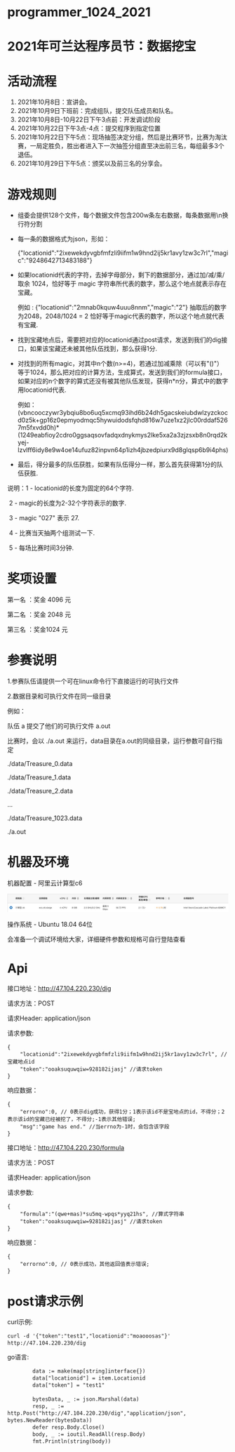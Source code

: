 # programmer_1024_2021
# 2021年可兰达程序员节：数据挖宝

# 活动流程

1. 2021年10月8日：宣讲会。
2. 2021年10月9日下班前：完成组队，提交队伍成员和队名。
3. 2021年10月8日-10月22日下午3点前：开发调试阶段
4. 2021年10月22日下午3点-4点：提交程序到指定位置
5. 2021年10月22日下午5点：现场抽签决定分组，然后是比赛环节，比赛为淘汰赛，一局定胜负，胜出者进入下一次抽签分组直至决出前三名，每组最多3个退伍。
6. 2021年10月29日下午5点：颁奖以及前三名的分享会。

# 游戏规则

- 组委会提供128个文件，每个数据文件包含200w条左右数据，每条数据用\n换行符分割

- 每一条的数据格式为json，形如：

  {"locationid":"2ixewekdyvgbfmfzli9iifm1w9hnd2ij5kr1avy1zw3c7rl","magic":"9248642713483188"}

- 如果locationid代表的字符，去掉字母部分，剩下的数据部分，通过加/减/乘/取余 1024，恰好等于 magic 字符串所代表的数字，那么这个地点就表示存在宝藏。

  例如 : {"locationid":"2mnab0kquw4uuu8nnm","magic":"2"} 抽取后的数字为2048，2048/1024 = 2 恰好等于magic代表的数字，所以这个地点就代表有宝藏.

- 找到宝藏地点后，需要把对应的locationid通过post请求，发送到我们的dig接口，如果该宝藏还未被其他队伍找到，那么获得1分.

- 对找到的所有magic，对其中n个数(n>=4)，若通过加减乘除（可以有"()"）等于1024，那么把对应的计算方法，生成算式，发送到我们的formula接口，如果对应的n个数字的算式还没有被其他队伍发现，获得n*n分，算式中的数字用locationid代表.

  例如：(vbncooczywr3ybqiu8bo6uq5xcmq93ihd6b24dh5gacskeiubdwlzyzckocd0z5k+gp16z0epmyodmqc5hywuidodsfqhd816w7uze1xz2jlc00rddaf5267m5fxvdd0h)*(1249eabfioy2cdro0ggsaqsovfadqxdnykmys2lke5xa2a3zjzsxb8n0rqd2kyej-lzvlff6idy8e9w4oe14ufuz82inpvn64p1izh4jbzedpiurx9d8glqsp6b9i4phs)

- 最后，得分最多的队伍获胜，如果有队伍得分一样，那么首先获得第1分的队伍获胜.

说明：1 - locationid的长度为固定的64个字符.

​		   2 - magic的长度为2-32个字符表示的数字.

​		   3 - magic "027" 表示 27.

​		   4 - 比赛当天抽两个组测试一下.

​		   5 - 每场比赛时间3分钟.

# 奖项设置

第一名 ：奖金 4096 元

第二名 ：奖金 2048 元

第三名 ：奖金1024 元

# 参赛说明

1.参赛队伍请提供一个可在linux命令行下直接运行的可执行文件

2.数据目录和可执行文件在同一级目录

例如：

队伍 a 提交了他们的可执行文件 a.out

比赛时，会以 ./a.out 来运行，data目录在a.out的同级目录，运行参数可自行指定

./data/Treasure_0.data

./data/Treasure_1.data

./data/Treasure_2.data

...

./data/Treasure_1023.data

./a.out

# 机器及环境

机器配置 - 阿里云计算型c6

![image-20210923135444738](./machine.png)

操作系统 - Ubuntu 18.04 64位

会准备一个调试环境给大家，详细硬件参数和规格可自行登陆查看

# Api

接口地址：http://47.104.220.230/dig

请求方法：POST

请求Header: application/json

请求参数:

```
{
	"locationid":"2ixewekdyvgbfmfzli9iifm1w9hnd2ij5kr1avy1zw3c7rl", //宝藏地点id
	"token":"ooaksuquwqiw=928182ijasj" //请求token
}
```

响应数据：

```
{
	"errorno":0, // 0表示dig成功，获得1分；1表示该id不是宝地点的id，不得分；2表示该id的宝藏已经被挖了，不得分;-1表示其他错误;
	"msg":"game has end." //当errno为-1时，会包含该字段
}
```

接口地址：http://47.104.220.230/formula

请求方法：POST

请求Header: application/json

请求参数:

```
{
	"formula":"(qwe+mas)*su5mq-wpqs*yyq21hs", //算式字符串
	"token":"ooaksuquwqiw=928182ijasj" //请求token
}
```

响应数据：

```
{
	"errorno":0, // 0表示成功，其他返回值表示错误;
}
```

# post请求示例

curl示例:

```
curl -d '{"token":"test1","locationid":"moaooosas"}' http://47.104.220.230/dig
```

go语言:

```
		data := make(map[string]interface{})
		data["locationid"] = item.Locationid
		data["token"] = "test1"

		bytesData, _ := json.Marshal(data)
		resp, _ := http.Post("http://47.104.220.230/dig","application/json", bytes.NewReader(bytesData))
		defer resp.Body.Close()
		body, _ := ioutil.ReadAll(resp.Body)
		fmt.Println(string(body))
```


